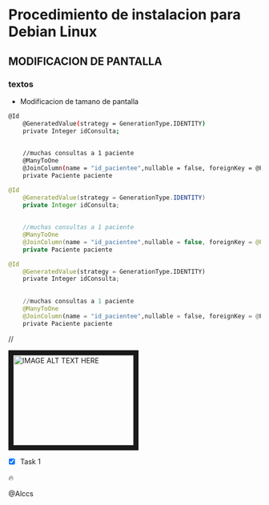 # Procedimiento de instalacion para Debian Linux 
## MODIFICACION DE PANTALLA
### textos

* Modificacion de tamano de pantalla

~~~sh
@Id
	@GeneratedValue(strategy = GenerationType.IDENTITY)
	private Integer idConsulta;
	 
	
	//muchas consultas a 1 paciente
	@ManyToOne
	@JoinColumn(name = "id_pacientee",nullable = false, foreignKey = @ForeignKey (name = "Fk_consulta_paciente"))
	private Paciente paciente

~~~

```java
@Id
	@GeneratedValue(strategy = GenerationType.IDENTITY)
	private Integer idConsulta;
	 
	
	//muchas consultas a 1 paciente
	@ManyToOne
	@JoinColumn(name = "id_pacientee",nullable = false, foreignKey = @ForeignKey (name = "Fk_consulta_paciente"))
	private Paciente paciente
```

```py
@Id
	@GeneratedValue(strategy = GenerationType.IDENTITY)
	private Integer idConsulta;
	 
	
	//muchas consultas a 1 paciente
	@ManyToOne
	@JoinColumn(name = "id_pacientee",nullable = false, foreignKey = @ForeignKey (name = "Fk_consulta_paciente"))
	private Paciente paciente
```
//

<a href="https://www.youtube.com/watch?v=QdnVT22LBBs
" target="_blank"><img src="https://i.pinimg.com/564x/01/c7/ad/01c7adf5d4b6e6c77b5a30ad02815ea4.jpg" 
alt="IMAGE ALT TEXT HERE" width="240" height="180" border="10" /></a>


* [x] Task 1

:fire:

@Alccs
